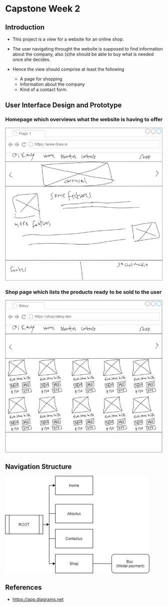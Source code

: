 # Capstone Week 2

## Introduction

- This project is a view for a website for an online shop.

- The user navigating throught the website is supposed to find information about the company, also (s)he should be able to buy what is needed once she decides.

- Hence the view should comprise at least the following 
  - A page for shopping
  - Information about the company
  - Kind of a contact form.

## User Interface Design and Prototype

### **Homepage which overviews what the website is having to offer**

![Wireframe for Homepage](capstone-week-2-home.png)

### **Shop page which lists the products ready to be sold to the user**

![Wireframe for Homepage](capstone-week-2-shop.png)

## Navigation Structure

![Flow chart for Navigation](coursera-bootstrap-capstone-w-2-navchart.png)


## References

- https://app.diagrams.net